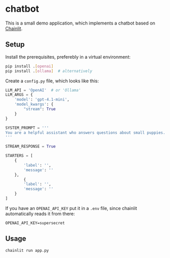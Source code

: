 chatbot
=======

This is a small demo application, which implements a chatbot based on [Chainlit](https://chainlit.io/).


Setup
-----

Install the prerequisites, preferebly in a virtual environment:

```bash
pip install .[openai]
pip install .[ollama]  # alternatively
```

Create a `config.py` file, which looks like this:

```python
LLM_API = 'OpenAI'  # or 'Ollama'
LLM_ARGS = {
    'model': 'gpt-4.1-mini',
    'model_kwargs': {
        "stream": True
    }
}

SYSTEM_PROMPT = '''
You are a helpful assistant who answers questions about small puppies.
'''

STREAM_RESPONSE = True

STARTERS = [
    {
        'label': '',
        'message': ''
    },
        {
        'label': '',
        'message': ''
    }
]
```

If you have an `OPENAI_API_KEY` put it in a `.env` file, since chainlit automatically reads it from there:

```
OPENAI_API_KEY=supersecret
```

Usage
-----

```bash
chainlit run app.py
```
